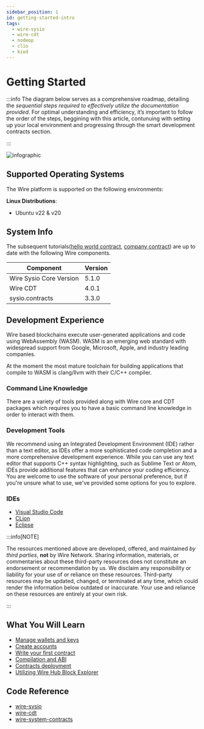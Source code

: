 ```yaml
---
sidebar_position: 1
id: getting-started-intro
tags:
  - wire-sysio
  - wire-cdt
  - nodeop
  - clio
  - kiod
---
```


# Getting Started

:::info
The diagram below serves as a comprehensive roadmap, detailing the *sequential steps required to effectively utilize the documentation provided*. For optimal understanding and efficiency, it’s important to follow the order of the steps, beggining with this article, contunuing with setting up your local environment and progressing through the smart development contracts section.

:::

![infographic](/img/infographic1.png)

## Supported Operating Systems

The Wire platform is supported on the following environments:

**Linux Distributions**:

- Ubuntu v22 & v20

## System Info

The subsequent tutorials([hello world contract](../smart-contract-development/hello-world-contract-short.md), [company contract](../smart-contract-development/company-contract.md)) are up to date with the following Wire components.

| Component          | Version |
| ------------------ | ------- |
| Wire Sysio Core Version | 5.1.0   |
| Wire CDT                | 4.0.1   |
| sysio.contracts    | 3.3.0   |

## Development Experience

Wire based blockchains execute user-generated applications and code using WebAssembly (WASM). WASM is an emerging web standard with widespread support from Google, Microsoft, Apple, and industry leading companies.

At the moment the most mature toolchain for building applications that compile to WASM is clang/llvm with their C/C++ compiler.

### Command Line Knowledge

There are a variety of tools provided along with Wire core and CDT packages which requires you to have a basic command line knowledge in order to interact with them.

### Development Tools

We recommend using an Integrated Development Environment (IDE) rather than a text editor, as IDEs offer a more sophisticated code completion and a more comprehensive development experience. While you can use any text editor that supports C++ syntax highlighting, such as Sublime Text or Atom, IDEs provide additional features that can enhance your coding efficiency. You are welcome to use the software of your personal preference, but if you're unsure what to use, we've provided some options for you to explore.

### IDEs

- [Visual Studio Code](https://code.visualstudio.com/)
- [CLion](https://www.jetbrains.com/clion/)
- [Eclipse](https://eclipseide.org/)

:::info[NOTE]

The resources mentioned above are developed, offered, and maintained _by third parties_, **not** by Wire Network. Sharing information, materials, or commentaries about these third-party resources does not constitute an endorsement or recommendation by us. We disclaim any responsibility or liability for your use of or reliance on these resources. Third-party resources may be updated, changed, or terminated at any time, which could render the information below outdated or inaccurate. Your use and reliance on these resources are entirely at your own risk.

:::

## What You Will Learn

- [Manage wallets and keys](./create-development-wallet.md)
- [Create accounts](./create-development-accounts.md)
- [Write your first contract](../smart-contract-development/hello-world-contract-short.md#1-clone-the-contract-repository)
- [Compilation and ABI](../smart-contract-development/hello-world-contract-short.md#2-compile-the-contract)
- [Contracts deployment](../smart-contract-development/hello-world-contract-short.md#3-deploy-the-contract)
- [Utilizing Wire Hub Block Explorer](../wire-hub/connect-to-a-rpc.md)

## Code Reference

- [wire-sysio](https://github.com/Wire-Network/wire-sysio)
- [wire-cdt](https://github.com/Wire-Network/wire-cdt)
- [wire-system-contracts](https://github.com/Wire-Network/wire-system-contracts)
